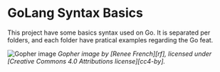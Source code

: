 # GoLang Syntax Basics 

This project have some basics syntax used on Go. It is separated per folders, and each folder have pratical examples regarding the Go feat. 

![Gopher image](https://golang.org/doc/gopher/fiveyears.jpg)
*Gopher image by [Renee French][rf], licensed under [Creative Commons 4.0 Attributions license][cc4-by].*
